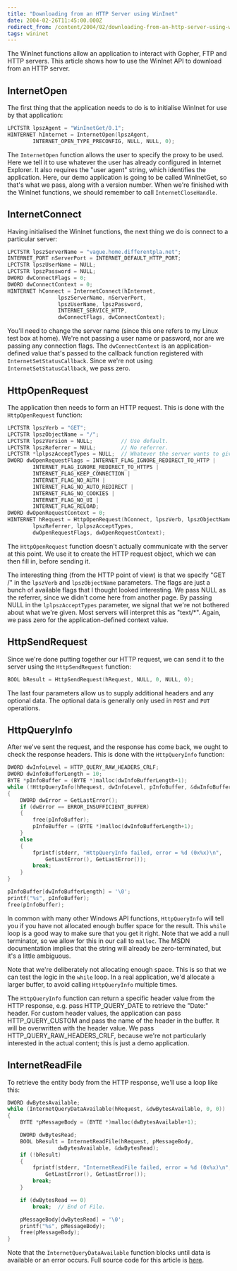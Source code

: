 ```yaml
---
title: "Downloading from an HTTP Server using WinInet"
date: 2004-02-26T11:45:00.000Z
redirect_from: /content/2004/02/downloading-from-an-http-server-using-wininet
tags: wininet
---
```

The WinInet functions allow an application to interact with Gopher, FTP and HTTP servers. This article shows how to use
the WinInet API to download from an HTTP server.

## InternetOpen

The first thing that the application needs to do is to initialise WinInet for use by that application:

```c
LPCTSTR lpszAgent = "WinInetGet/0.1";
HINTERNET hInternet = InternetOpen(lpszAgent,
		INTERNET_OPEN_TYPE_PRECONFIG, NULL, NULL, 0);
```

The `InternetOpen` function allows the user to specify the proxy to be used. Here we tell it to use whatever the user
has already configured in Internet Explorer. It also requires the "user agent" string, which identifies the application.
Here, our demo application is going to be called WinInetGet, so that's what we pass, along with a version number. When
we're finished with the WinInet functions, we should remember to call `InternetCloseHandle`.

## InternetConnect

Having initialised the WinInet functions, the next thing we do is connect to a particular server:

```c
LPCTSTR lpszServerName = "vague.home.differentpla.net";
INTERNET_PORT nServerPort = INTERNET_DEFAULT_HTTP_PORT;
LPCTSTR lpszUserName = NULL;
LPCTSTR lpszPassword = NULL;
DWORD dwConnectFlags = 0;
DWORD dwConnectContext = 0;
HINTERNET hConnect = InternetConnect(hInternet,
				lpszServerName, nServerPort,
				lpszUserName, lpszPassword,
				INTERNET_SERVICE_HTTP,
				dwConnectFlags, dwConnectContext);
```

You'll need to change the server name (since this one refers to my Linux test box at home). We're not passing a user
name or password, nor are we passing any connection flags. The `dwConnectContext` is an application-defined value that's
passed to the callback function registered with `InternetSetStatusCallback`. Since we're not using
`InternetSetStatusCallback`, we pass zero.

## HttpOpenRequest

The application then needs to form an HTTP request. This is done with the `HttpOpenRequest` function:

```c
LPCTSTR lpszVerb = "GET";
LPCTSTR lpszObjectName = "/";
LPCTSTR lpszVersion = NULL;			// Use default.
LPCTSTR lpszReferrer = NULL;		// No referrer.
LPCTSTR *lplpszAcceptTypes = NULL;	// Whatever the server wants to give us.
DWORD dwOpenRequestFlags = INTERNET_FLAG_IGNORE_REDIRECT_TO_HTTP |
		INTERNET_FLAG_IGNORE_REDIRECT_TO_HTTPS |
		INTERNET_FLAG_KEEP_CONNECTION |
		INTERNET_FLAG_NO_AUTH |
		INTERNET_FLAG_NO_AUTO_REDIRECT |
		INTERNET_FLAG_NO_COOKIES |
		INTERNET_FLAG_NO_UI |
		INTERNET_FLAG_RELOAD;
DWORD dwOpenRequestContext = 0;
HINTERNET hRequest = HttpOpenRequest(hConnect, lpszVerb, lpszObjectName, lpszVersion,
		lpszReferrer, lplpszAcceptTypes,
		dwOpenRequestFlags, dwOpenRequestContext);
```

The `HttpOpenRequest` function doesn't actually communicate with the server at this point. We use it to create the HTTP
request object, which we can then fill in, before sending it.

The interesting thing (from the HTTP point of view) is that we specify "GET /" in the `lpszVerb` and `lpszObjectName`
parameters. The flags are just a bunch of available flags that I thought looked interesting. We pass NULL as the
referrer, since we didn't come here from another page. By passing NULL in the `lplpszAcceptTypes` parameter, we signal
that we're not bothered about what we're given. Most servers will interpret this as "text/*". Again, we pass zero for
the application-defined context value.

## HttpSendRequest

Since we're done putting together our HTTP request, we can send it to the server using the `HttpSendRequest` function:

```c
BOOL bResult = HttpSendRequest(hRequest, NULL, 0, NULL, 0);
```

The last four parameters allow us to supply additional headers and any optional data. The optional data is generally
only used in `POST` and `PUT` operations.

## HttpQueryInfo

After we've sent the request, and the response has come back, we ought to check the response headers. This is done with
the `HttpQueryInfo` function:

```c
DWORD dwInfoLevel = HTTP_QUERY_RAW_HEADERS_CRLF;
DWORD dwInfoBufferLength = 10;
BYTE *pInfoBuffer = (BYTE *)malloc(dwInfoBufferLength+1);
while (!HttpQueryInfo(hRequest, dwInfoLevel, pInfoBuffer, &dwInfoBufferLength, NULL))
{
	DWORD dwError = GetLastError();
	if (dwError == ERROR_INSUFFICIENT_BUFFER)
	{
		free(pInfoBuffer);
		pInfoBuffer = (BYTE *)malloc(dwInfoBufferLength+1);
	}
	else
	{
		fprintf(stderr, "HttpQueryInfo failed, error = %d (0x%x)\n",
			GetLastError(), GetLastError());
		break;
	}
}

pInfoBuffer[dwInfoBufferLength] = '\0';
printf("%s", pInfoBuffer);
free(pInfoBuffer);
```

In common with many other Windows API functions, `HttpQueryInfo` will tell you if you have not allocated enough buffer
space for the result. This `while` loop is a good way to make sure that you get it right. Note that we add a null
terminator, so we allow for this in our call to `malloc`. The MSDN documentation implies that the string will already be
zero-terminated, but it's a little ambiguous.

Note that we're deliberately not allocating enough space. This is so that we can test the logic in the `while` loop. In
a real application, we'd allocate a larger buffer, to avoid calling `HttpQueryInfo` multiple times.

The `HttpQueryInfo` function can return a specific header value from the HTTP response, e.g. pass HTTP_QUERY_DATE to
retrieve the "Date:" header. For custom header values, the application can pass HTTP_QUERY_CUSTOM and pass the name of
the header in the buffer. It will be overwritten with the header value. We pass HTTP_QUERY_RAW_HEADERS_CRLF, because
we're not particularly interested in the actual content; this is just a demo application.

## InternetReadFile

To retrieve the entity body from the HTTP response, we'll use a loop like this:

```c
DWORD dwBytesAvailable;
while (InternetQueryDataAvailable(hRequest, &dwBytesAvailable, 0, 0))
{
	BYTE *pMessageBody = (BYTE *)malloc(dwBytesAvailable+1);

	DWORD dwBytesRead;
	BOOL bResult = InternetReadFile(hRequest, pMessageBody,
				dwBytesAvailable, &dwBytesRead);
	if (!bResult)
	{
		fprintf(stderr, "InternetReadFile failed, error = %d (0x%x)\n",
			GetLastError(), GetLastError());
		break;
	}

	if (dwBytesRead == 0)
		break;	// End of File.

	pMessageBody[dwBytesRead] = '\0';
	printf("%s", pMessageBody);
	free(pMessageBody);
}
```

Note that the `InternetQueryDataAvailable` function blocks until data is available or an error occurs. Full source code
for this article is [here](https://github.com/rlipscombe/WinInetGet).
